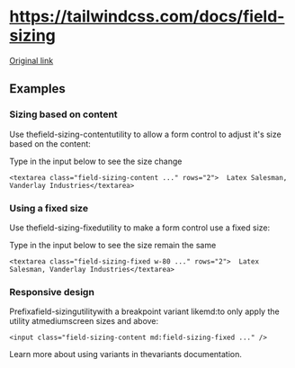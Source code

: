 # https://tailwindcss.com/docs/field-sizing

[Original link](https://tailwindcss.com/docs/field-sizing)

## Examples

### Sizing based on content

Use thefield-sizing-contentutility to allow a form control to adjust it's size based on the content:

Type in the input below to see the size change

```
<textarea class="field-sizing-content ..." rows="2">  Latex Salesman, Vanderlay Industries</textarea>
```

### Using a fixed size

Use thefield-sizing-fixedutility to make a form control use a fixed size:

Type in the input below to see the size remain the same

```
<textarea class="field-sizing-fixed w-80 ..." rows="2">  Latex Salesman, Vanderlay Industries</textarea>
```

### Responsive design

Prefixafield-sizingutilitywith a breakpoint variant likemd:to only apply the utility atmediumscreen sizes and above:

```
<input class="field-sizing-content md:field-sizing-fixed ..." />
```

Learn more about using variants in thevariants documentation.
